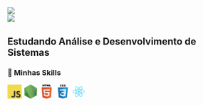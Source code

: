   <div>
    <a href="https://github.com/julia-ferreira-dev/convoychat">
      <img align="top" src="https://github-readme-stats.vercel.app/api?username=julia-ferreira-dev&repo=github-readme-stats&cache_seconds=86400&theme=rose" />
    </a>
  </div>
  <div>
    <img src="https://img.shields.io/static/v1?label=Overview&message=julia-ferreira-dev&color=f8efd4&style=for-the-badge&logo=GitHub">
    <h2>Estudando Análise e Desenvolvimento de Sistemas</h2>
    <h3>🚀 Minhas Skills</h3>
    <code><img height="32" src="https://raw.githubusercontent.com/github/explore/80688e429a7d4ef2fca1e82350fe8e3517d3494d/topics/javascript/javascript.png" alt="Javascript"/></code>
    <code><img height="32" src="https://raw.githubusercontent.com/github/explore/80688e429a7d4ef2fca1e82350fe8e3517d3494d/topics/nodejs/nodejs.png" alt="Nodejs"/></code>
    <code><img height="32" src="https://raw.githubusercontent.com/github/explore/80688e429a7d4ef2fca1e82350fe8e3517d3494d/topics/html/html.png" alt="HTML5"/></code>
    <code><img height="32" src="https://raw.githubusercontent.com/github/explore/80688e429a7d4ef2fca1e82350fe8e3517d3494d/topics/css/css.png" alt="CSS"/></code>
    <code><img height="32" src="https://raw.githubusercontent.com/github/explore/80688e429a7d4ef2fca1e82350fe8e3517d3494d/topics/react/react.png" alt="React"/></code>
  </div>


